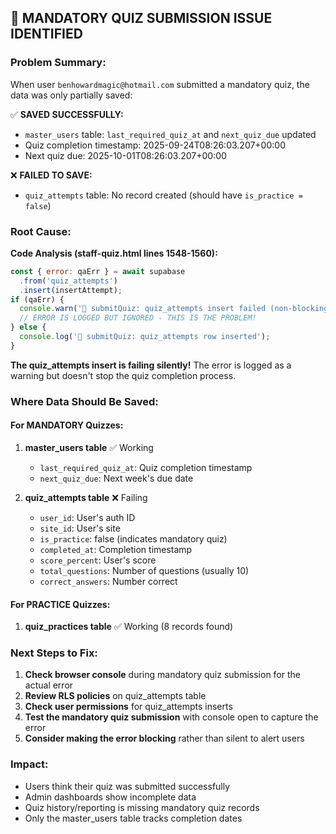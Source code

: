 ## 🚨 MANDATORY QUIZ SUBMISSION ISSUE IDENTIFIED

### **Problem Summary:**
When user `benhowardmagic@hotmail.com` submitted a mandatory quiz, the data was only partially saved:

✅ **SAVED SUCCESSFULLY:**
- `master_users` table: `last_required_quiz_at` and `next_quiz_due` updated
- Quiz completion timestamp: 2025-09-24T08:26:03.207+00:00
- Next quiz due: 2025-10-01T08:26:03.207+00:00

❌ **FAILED TO SAVE:**
- `quiz_attempts` table: No record created (should have `is_practice = false`)

### **Root Cause:**
**Code Analysis (staff-quiz.html lines 1548-1560):**
```javascript
const { error: qaErr } = await supabase
  .from('quiz_attempts')
  .insert(insertAttempt);
if (qaErr) {
  console.warn('💾 submitQuiz: quiz_attempts insert failed (non-blocking):', qaErr);
  // ERROR IS LOGGED BUT IGNORED - THIS IS THE PROBLEM!
} else {
  console.log('💾 submitQuiz: quiz_attempts row inserted');
}
```

**The quiz_attempts insert is failing silently!** The error is logged as a warning but doesn't stop the quiz completion process.

### **Where Data Should Be Saved:**

#### **For MANDATORY Quizzes:**
1. **master_users table** ✅ Working
   - `last_required_quiz_at`: Quiz completion timestamp
   - `next_quiz_due`: Next week's due date

2. **quiz_attempts table** ❌ Failing
   - `user_id`: User's auth ID
   - `site_id`: User's site
   - `is_practice`: false (indicates mandatory quiz)
   - `completed_at`: Completion timestamp
   - `score_percent`: User's score
   - `total_questions`: Number of questions (usually 10)
   - `correct_answers`: Number correct

#### **For PRACTICE Quizzes:**
1. **quiz_practices table** ✅ Working (8 records found)

### **Next Steps to Fix:**
1. **Check browser console** during mandatory quiz submission for the actual error
2. **Review RLS policies** on quiz_attempts table
3. **Check user permissions** for quiz_attempts inserts
4. **Test the mandatory quiz submission** with console open to capture the error
5. **Consider making the error blocking** rather than silent to alert users

### **Impact:**
- Users think their quiz was submitted successfully
- Admin dashboards show incomplete data
- Quiz history/reporting is missing mandatory quiz records
- Only the master_users table tracks completion dates